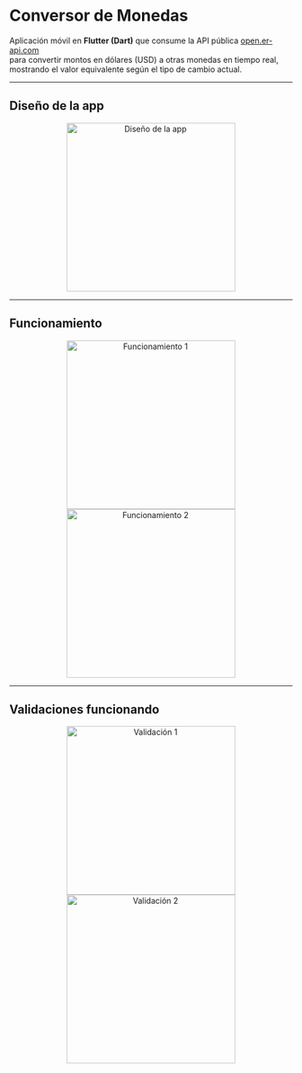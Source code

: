 # Conversor de Monedas

Aplicación móvil en **Flutter (Dart)** que consume la API pública [open.er-api.com](https://open.er-api.com/v6/latest/USD)  
para convertir montos en dólares (USD) a otras monedas en tiempo real, mostrando el valor equivalente según el tipo de cambio actual.

---

## Diseño de la app
<p align="center">
  <img src="https://github.com/user-attachments/assets/5caf9a6d-00ba-498c-b01f-c9acd61ad800" width="300" alt="Diseño de la app" />
</p>

---

## Funcionamiento
<p align="center">
  <img src="https://github.com/user-attachments/assets/dd8fea02-d926-4a04-b2fa-906e18a744b0" width="300" alt="Funcionamiento 1" />
  <img src="https://github.com/user-attachments/assets/806df832-49f2-4f05-9eed-563ad524b84e" width="300" alt="Funcionamiento 2" />
</p>

---

## Validaciones funcionando
<p align="center">
  <img src="https://github.com/user-attachments/assets/8dafe82c-a096-45cb-bb2d-f94a05d37a0a" width="300" alt="Validación 1" />
  <img src="https://github.com/user-attachments/assets/e05be56b-44dc-4df8-a768-846cd3050ec6" width="300" alt="Validación 2" />
</p>





